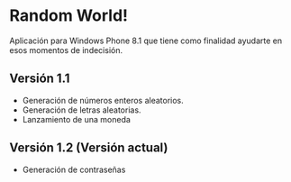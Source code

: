 Random World!
===========

Aplicación para Windows Phone 8.1 que tiene como finalidad ayudarte en esos momentos de indecisión. 

## Versión 1.1
* Generación de números enteros aleatorios.
* Generación de letras aleatorias.
* Lanzamiento de una moneda
 

## Versión 1.2 (Versión actual)
* Generación de contraseñas
